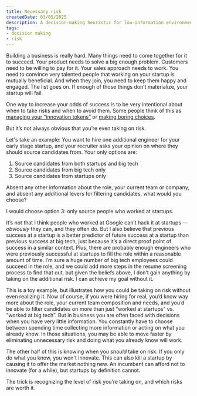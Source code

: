 ```yaml
---
title: Necessary risk
createdDate: 03/05/2025
description: A decision-making heuristic for low-information environments
tags: 
- decision making
- risk
---
```


Building a business is really hard. Many things need to come together for it to succeed. Your product needs to solve a big enough problem. Customers need to be willing to pay for it. Your sales approach needs to work. You need to convince very talented people that working on your startup is mutually beneficial. And when they join, you need to keep them happy and engaged. The list goes on. If enough of those things don’t materialize, your startup will fail. 

One way to increase your odds of success is to be very intentional about when to take risks and when to avoid them. Some people think of this as [managing your “innovation tokens”](https://matt-rickard.com/innovation-tokens) or [making boring choices](https://mcfunley.com/choose-boring-technology). 

But it’s not always obvious that you’re even taking on risk. 

Let's take an example: You want to hire one additional engineer for your early stage startup, and your recruiter asks your opinion on where they should source candidates from. Your only options are: 

1. Source candidates from both startups and big tech 
2. Source candidates from big tech only
3. Source candidates from startups only

Absent any other information about the role, your current team or company, and absent any additional levers for filtering candidates, what would you choose? 

I would choose option 3: only source people who worked at startups. 

It’s not that I think people who worked at Google can’t hack it at startups — _obviously_ they can, and they often do. But I also believe that previous success at a startup is a better predictor of future success at a startup than previous success at big tech, just because it’s a direct proof point of success in a similar context. Plus, there are probably enough engineers who were previously successful at startups to fill the role within a reasonable amount of time. I’m sure a huge number of big tech employees could succeed in the role, and we could add more steps in the resume screening process to find that out, but given the beliefs above, I don’t gain anything by taking on the additional risk. I can achieve my goal without it. 

This is a toy example, but illustrates how you could be taking on risk without even realizing it. Now of course, if you were hiring for real, you’d know way more about the role, your current team composition and needs, and you’d be able to filter candidates on more than just “worked at startups” vs. “worked at big tech”. But in business you are often faced with decisions when you have very little information. You constantly have to choose between spending time collecting more information or acting on what you already know. In those situations, you may be able to move faster by eliminating unnecessary risk and doing what you already know will work. 

The other half of this is knowing when you _should_ take on risk. If you only do what you know, you won't innovate. This can also kill a startup by causing it to offer the market nothing new. An incumbent can afford not to innovate (for a while), but startups by definition cannot.

The trick is recognizing the level of risk you’re taking on, and which risks are worth it. 
